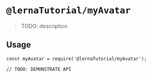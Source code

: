 # `@lernaTutorial/myAvatar`

> TODO: description

## Usage

```
const myAvatar = require('@lernaTutorial/myAvatar');

// TODO: DEMONSTRATE API
```
